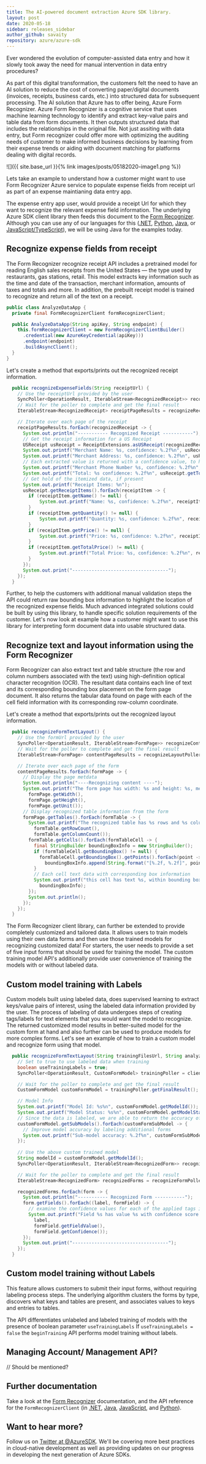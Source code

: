 ```yaml
---
title: The AI-powered document extraction Azure SDK library.
layout: post
date: 2020-05-18
sidebar: releases_sidebar
author_github: savaity
repository: azure/azure-sdk
---
```


Ever wondered the evolution of computer-assisted data entry and how it slowly took away the need for manual intervention in data entry procedures?

As part of this digital transformation, the customers felt the need to have an AI solution to reduce the cost of converting paper/digital documents (invoices, receipts, business cards, etc.) into structured data for subsequent processing. The AI solution that Azure has to offer being, Azure Form Recognizer. Azure Form Recognizer is a cognitive service that uses machine learning technology to identify and extract key-value pairs and table data from form documents. It then outputs structured data that includes the relationships in the original file.
Not just assiting with data entry, but Form recognizer could offer more with optimizing the auditing needs of customer to make informed business decisions by learning from their expense trends or aiding with document matching for platforms dealing with digital records.

![]({{ site.base_url }}{% link images/posts/05182020-image1.png %})

Lets take an example to understand how a customer might want to use Form Recognizer Azure service to populate expense fields from receipt url as part of an expense maintianing data entry app.

The expense entry app user, would provide a receipt Url for which they want to recognize the relevant expense field information. The underlying Azure SDK client library then feeds this document to the [Form Recognizer](https://docs.microsoft.com/en-us/azure/cognitive-services/form-recognizer/). Although you can use any of our languages for this ([.NET](https://github.com/azure/azure-sdk-for-net), [Python](https://github.com/azure/azure-sdk-for-python), [Java](https://github.com/azure/azure-sdk-for-java), or [JavaScript/TypeScript](https://github.com/azure/azure-sdk-for-js)), we will be using Java for the examples today.

## Recognize expense fields from receipt

The Form Recognizer recognize receipt API includes a pretrained model for reading English sales receipts from the United States — the type used by restaurants, gas stations, retail. This model extracts key information such as the time and date of the transaction, merchant information, amounts of taxes and totals and more. In addition, the prebuilt receipt model is trained to recognize and return all of the text on a receipt.

```java
public class AnalyzeDataApp {
  private final FormRecognizerClient formRecognizerClient;

  public AnalyzeDataApp(String apiKey, String endpoint) {
    this.formRecognizerClient = new FormRecognizerClientBuilder()
      .credential(new AzureKeyCredential(apiKey)))
      .endpoint(endpoint)
      .buildAsyncClient();
  }
}
```
Let's create a method that exports/prints out the recognized receipt information.

```java
  public recognizeExpenseFields(String receiptUrl) {
    // Use the receiptUrl provided by the user
    SyncPoller<OperationResult, IterableStream<RecognizedReceipt>> recognizeReceiptPoller = this.formRecognizerClient.beginRecognizeReceiptsFromUrl(receiptUrl);
    // Wait for the poller to complete and get the final result
    IterableStream<RecognizedReceipt> receiptPageResults = recognizeReceiptPoller.getFinalResult();

    // Iterate over each page of the receipt
    receiptPageResults.forEach(recognizedReceipt -> {
      System.out.println("----------- Recognized Receipt -----------");
      // Get the receipt information for a US Receipt  
      USReceipt usReceipt = ReceiptExtensions.asUSReceipt(recognizedReceipt);
      System.out.printf("Merchant Name: %s, confidence: %.2f%n", usReceipt.getMerchantName().getFieldValue(), usReceipt.getMerchantName().getConfidence());
      System.out.printf("Merchant Address: %s, confidence: %.2f%n", usReceipt.getMerchantAddress().getName(), usReceipt.getMerchantAddress().getConfidence());
      // Each extracted value is returned with a confidence value, to highlight specific ones that might need more attention
      System.out.printf("Merchant Phone Number %s, confidence: %.2f%n", usReceipt.getMerchantPhoneNumber().getFieldValue(), usReceipt.getMerchantPhoneNumber().getConfidence());
      System.out.printf("Total: %s confidence: %.2f%n", usReceipt.getTotal().getName(), usReceipt.getTotal().getConfidence());
      // Get hold of the itemized data, if present
      System.out.printf("Receipt Items: %n");
      usReceipt.getReceiptItems().forEach(receiptItem -> {
        if (receiptItem.getName() != null) {
            System.out.printf("Name: %s, confidence: %.2f%n", receiptItem.getName().getFieldValue(), receiptItem.getName().getConfidence());
        }
        if (receiptItem.getQuantity() != null) {
            System.out.printf("Quantity: %s, confidence: %.2f%n", receiptItem.getQuantity().getFieldValue(), receiptItem.getQuantity().getConfidence());
        }
        if (receiptItem.getPrice() != null) {
            System.out.printf("Price: %s, confidence: %.2f%n", receiptItem.getPrice().getFieldValue(), receiptItem.getPrice().getConfidence());
        }
        if (receiptItem.getTotalPrice() != null) {
            System.out.printf("Total Price: %s, confidence: %.2f%n", receiptItem.getTotalPrice().getFieldValue(), receiptItem.getTotalPrice().getConfidence());
        }
      });
      System.out.print("-----------------------------------");
    });
  }
```

Further, to help the customers with additional manual validation steps the API could return raw bounding box information to highlight the location of the recognized expense fields. Much advanced integrated solutions could be built by using this library, to handle specific solution requirements of the customer.
Let's now look at example how a customer might want to use this library for interpreting form document data into usable structured data.

## Recognize text and layout information using the Form Recognizer

Form Recognizer can also extract text and table structure (the row and column numbers associated with the text) using high-definition optical character recognition (OCR). The resultant data contains each line of text and its corresponding bounding box placement on the form page document. It also returns the tabular data found on page with each of the cell field information with its corresponding row-column coordinate.

Let's create a method that exports/prints out the recognized layout information.

```java
  public recognizeFormTextLayout() {
    // Use the formUrl provided by the user
    SyncPoller<OperationResult, IterableStream<FormPage>> recognizeContentPoller = this.formRecognizerClient.beginRecognizeContent(formUrl);
    // Wait for the poller to complete and get the final result
    IterableStream<FormPage> contentPageResults = recognizeLayoutPoller.getFinalResult();

    // Iterate over each page of the form
    contentPageResults.forEach(formPage -> {
      // Display the page metdata
      System.out.println("----Recognizing content ----");
      System.out.printf("The form page has width: %s and height: %s, measured with unit: %s%n", 
        formPage.getWidth(),
        formPage.getHeight(),
        formPage.getUnit());
      // Display recognized table information from the form  
      formPage.getTables().forEach(formTable -> {
        System.out.printf("The recognized table has %s rows and %s columns.%n", 
          formTable.getRowCount(),
          formTable.getColumnCount());
        formTable.getCells().forEach(formTableCell -> {
          final StringBuilder boundingBoxInfo = new StringBuilder();
          if (formTableCell.getBoundingBox() != null) {
            formTableCell.getBoundingBox().getPoints().forEach(point ->
              boundingBoxInfo.append(String.format("[%.2f, %.2f]", point.getX(), point.getY())));
          }
          // Each cell text data with corresponding box information
          System.out.printf("this cell has text %s, within bounding box %s.%n", formTableCell.getText(),
            boundingBoxInfo);
        });
        System.out.println();
      });
    });
  }
```

The Form Recognizer client library, can further be extended to provide completely customized and tailored data. It allows users to train models using their own data forms and then use those trained models for recognizing customized data!
For starters, the user needs to provide a set of five input forms that should be used for training the model. 
The custom training model API's additionally provide user convenience of training the models with or without labeled data. 

## Custom model training with Labels
Custom models built using labeled data, does supervised learning to extract keys/value pairs of interest, using the labeled data information provided by the user. The process of labeling of data undergoes steps of creating tags/labels for text elements that you would want the model to recognize. The returned customized model results in better-suited model for the custom form at hand and also further can be used to produce models for more complex forms.
Let's see an example of how to train a custom model and recognize form using that model.

```java
  public recognizeFormTextLayout(String trainingFilesUrl, String analyzeFileUrl) {
    // Set to true to use labeled data when training
    boolean useTrainingLabels = true;
    SyncPoller<OperationResult, CustomFormModel> trainingPoller = client.beginTraining(trainingFilesUrl, useTrainingLabels);

    // Wait for the poller to complete and get the final result
    CustomFormModel customFormModel = trainingPoller.getFinalResult();

    // Model Info
    System.out.printf("Model Id: %s%n", customFormModel.getModelId());
    System.out.printf("Model Status: %s%n", customFormModel.getModelStatus());
    // Since the data is labeled, we are able to return the accuracy of the model
    customFormModel.getSubModels().forEach(customFormSubModel -> {
      // Improve model accuracy by labeling additional forms 
      System.out.printf("Sub-model accuracy: %.2f%n", customFormSubModel.getAccuracy());
    });
    
    // Use the above custom trained model 
    String modelId = customFormModel.getModelId();
    SyncPoller<OperationResult, IterableStream<RecognizedForm>> recognizeFormPoller = this.formRecognizerClient.beginRecognizeCustomFormsFromUrl(analyzeFileUrl,       modelId);

    // Wait for the poller to complete and get the final result
    IterableStream<RecognizedForm> recognizedForms = recognizeFormPoller.getFinalResult();

    recognizedForms.forEach(form -> {
      System.out.println("----------- Recognized Form -----------");
      form.getFields().forEach((label, formField) -> {
        // examine the confidence values for each of the applied tags in the labeling process
        System.out.printf("Field %s has value %s with confidence score of %.2f.%n", 
          label,
          formField.getFieldValue(),
          formField.getConfidence());
      });
      System.out.print("-----------------------------------");
    });
  }
```
## Custom model training without Labels
This feature allows customers to submit their input forms, without requiring labeling process steps. The underlying algorithm clusters the forms by type, discovers what keys and tables are present, and associates values to keys and entries to tables.

The API differentiates unlabeled and labeled training of models with the presence of boolean parameter `useTrainingLabels` If `useTrainingLabels = false` the `beginTraining` API performs model training without labels.

## Managing Account/ Management API?
// Should be mentioned?

## Further documentation

Take a look at the [Form Recognizer](https://docs.microsoft.com/en-us/azure/cognitive-services/form-recognizer/) documentation, and the API reference for the `FormRecognizerClient` (in [.NET](https://azure.github.io/azure-sdk-for-net/formrecognizer.html), [Java](https://azure.github.io/azure-sdk-for-java/formrecognizer.html), [JavaScript](https://azure.github.io/azure-sdk-for-js/formrecognizer.html), and [Python](https://azure.github.io/azure-sdk-for-python/ref/Form-Recognizer.html)).

## Want to hear more?

Follow us on [Twitter at @AzureSDK](https://twitter.com/AzureSDK). We'll be covering more best
practices in cloud-native development as well as providing updates on our progress in developing the next generation of Azure SDKs.
